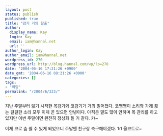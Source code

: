 ```yaml
---
layout: post
status: publish
published: true
title: "감기 거의 탈출"
author:
  display_name: Kay
  login: Kay
  email: iam@hannal.net
  url: ''
author_login: Kay
author_email: iam@hannal.net
wordpress_id: 270
wordpress_url: http://blog.hannal.com/wp/?p=270
date: '2004-06-16 17:21:26 +0900'
date_gmt: '2004-06-16 08:21:26 +0900'
categories: []
tags:
- "희망"
permalink: "/2004/6/323/"
---
```

<p>지난 주말부터 앓기 시작한 목감기와 코감기가 거의 떨어졌다. 코맹맹이 소리와 가래 끓는 걸걸한 소리 모두 이제 곧 있으면 안녕이다. 아직은 말도 많이 안하며 목 관리를 하고 있지만 이번 주말이면 완전히 정상화 될 거 같다. 캬~</p>
<p>이제 코로 숨 쉴 수 있게 되었으니 주말엔 친구랑 축구해야겠다. 1:1 올코트로~</p>
